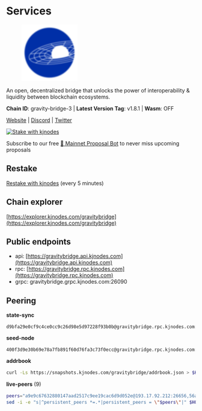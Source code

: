 # Services

<figure><img src="https://raw.githubusercontent.com/kj89/cosmos-images/main/logos/gravitybridge.png" width="150" alt=""><figcaption></figcaption></figure>

An open, decentralized bridge that unlocks the power of  interoperability & liquidity between blockchain ecosystems.

**Chain ID**: gravity-bridge-3 | **Latest Version Tag**: v1.8.1 | **Wasm**: OFF

[Website](https://www.gravitybridge.net) | [Discord](https://discord.gg/ARV8dTSjAk) | [Twitter](https://twitter.com/gravity_bridge)

[![Stake with kjnodes](https://i.ibb.co/cr44Q8j/button-stake-with-kjnodes.png)](https://restake.app/gravitybridge/gravityvaloper1nw3uavthnjwsgrrjzav2wdg9m0pw7k4fc7hvlz)

Subscribe to our free [🤖 Mainnet Proposal Bot](https://t.me/kjnodes_proposal_bot) to never miss upcoming proposals

## Restake

[Restake with kjnodes](https://restake.app/gravitybridge/gravityvaloper1nw3uavthnjwsgrrjzav2wdg9m0pw7k4fc7hvlz) (every 5 minutes)
## Chain explorer
[https://explorer.kjnodes.com/gravitybridge](https://explorer.kjnodes.com/gravitybridge)

## Public endpoints

* api: [https://gravitybridge.api.kjnodes.com](https://gravitybridge.api.kjnodes.com)
* rpc: [https://gravitybridge.rpc.kjnodes.com](https://gravitybridge.rpc.kjnodes.com)
* grpc: gravitybridge.grpc.kjnodes.com:26090

## Peering

**state-sync**

```text
d9bfa29e0cf9c4ce0cc9c26d98e5d97228f93b0b@gravitybridge.rpc.kjnodes.com:26656
```

**seed-node**

```text
400f3d9e30b69e78a7fb891f60d76fa3c73f0ecc@gravitybridge.rpc.kjnodes.com:26659
```

**addrbook**
```bash
curl -Ls https://snapshots.kjnodes.com/gravitybridge/addrbook.json > $HOME/.gravity/config/addrbook.json
```

**live-peers** (9)
```bash
peers="a9e9c67632880147aad2517c9ee19cac6d9d052e@193.17.92.212:26656,56a8349703e8f5c97c452c7e45f5bcaac966ccbf@207.180.204.110:26656,c4666a5c897463492246983fdc78ab20f32dc0c0@50.21.167.179:26656,b7a74520da474918a4a60a5ee542ddb40322d5dd@167.235.108.189:27010,9f13103f7eb8e82c6ba18eb53ba18ed88dac6950@65.109.69.59:14256,2b107c598194efa2efb04cbd395528900ffb1b1c@65.108.104.113:26656,ebec44e3e1558ade2487336f6d8d9d75954d3d8b@95.217.193.177:26656,da401c011881747aa47b7348349edfc855794ba2@74.208.108.68:26656,03fabb7a15f8209c8eb8f5770c25bbee78a1d82c@94.130.8.219:26656"
sed -i -e "s|^persistent_peers *=.*|persistent_peers = \"$peers\"|" $HOME/.gravity/config/config.toml
```

